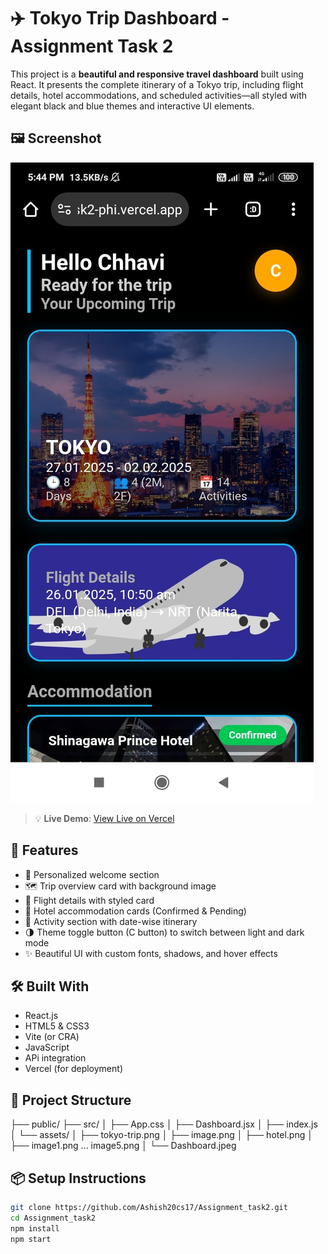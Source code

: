 # ✈️ Tokyo Trip Dashboard - Assignment Task 2

This project is a **beautiful and responsive travel dashboard** built using React. It presents the complete itinerary of a Tokyo trip, including flight details, hotel accommodations, and scheduled activities—all styled with elegant black and blue themes and interactive UI elements.

## 🖼️ Screenshot

![Dashboard Screenshot](./Dashboard.jpeg)

> 💡 **Live Demo**: [View Live on Vercel](https://assignment-task2-phi.vercel.app/)

## 🚀 Features

- 👋 Personalized welcome section
- 🗺️ Trip overview card with background image
- 🛫 Flight details with styled card
- 🏨 Hotel accommodation cards (Confirmed & Pending)
- 📅 Activity section with date-wise itinerary
- 🌗 Theme toggle button (C button) to switch between light and dark mode
- ✨ Beautiful UI with custom fonts, shadows, and hover effects

## 🛠️ Built With

- React.js
- HTML5 & CSS3
- Vite (or CRA)
- JavaScript
- APi integration 
- Vercel (for deployment)

## 📁 Project Structure

├── public/
├── src/
│ ├── App.css
│ ├── Dashboard.jsx
│ ├── index.js
│ └── assets/
│ ├── tokyo-trip.png
│ ├── image.png
│ ├── hotel.png
│ ├── image1.png ... image5.png
│ └── Dashboard.jpeg


## 📦 Setup Instructions

```bash
git clone https://github.com/Ashish20cs17/Assignment_task2.git
cd Assignment_task2
npm install
npm start
